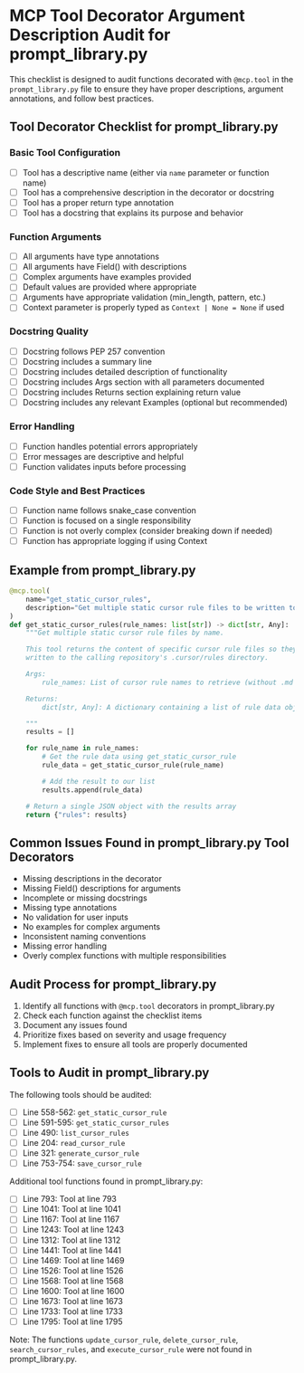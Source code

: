 # MCP Tool Decorator Argument Description Audit for prompt_library.py

This checklist is designed to audit functions decorated with `@mcp.tool` in the `prompt_library.py` file to ensure they have proper descriptions, argument annotations, and follow best practices.

## Tool Decorator Checklist for prompt_library.py

### Basic Tool Configuration

- [ ] Tool has a descriptive name (either via `name` parameter or function name)
- [ ] Tool has a comprehensive description in the decorator or docstring
- [ ] Tool has a proper return type annotation
- [ ] Tool has a docstring that explains its purpose and behavior

### Function Arguments

- [ ] All arguments have type annotations
- [ ] All arguments have Field() with descriptions
- [ ] Complex arguments have examples provided
- [ ] Default values are provided where appropriate
- [ ] Arguments have appropriate validation (min_length, pattern, etc.)
- [ ] Context parameter is properly typed as `Context | None = None` if used

### Docstring Quality

- [ ] Docstring follows PEP 257 convention
- [ ] Docstring includes a summary line
- [ ] Docstring includes detailed description of functionality
- [ ] Docstring includes Args section with all parameters documented
- [ ] Docstring includes Returns section explaining return value
- [ ] Docstring includes any relevant Examples (optional but recommended)

### Error Handling

- [ ] Function handles potential errors appropriately
- [ ] Error messages are descriptive and helpful
- [ ] Function validates inputs before processing

### Code Style and Best Practices

- [ ] Function name follows snake_case convention
- [ ] Function is focused on a single responsibility
- [ ] Function is not overly complex (consider breaking down if needed)
- [ ] Function has appropriate logging if using Context

## Example from prompt_library.py

```python
@mcp.tool(
    name="get_static_cursor_rules",
    description="Get multiple static cursor rule files to be written to the caller's .cursor/rules directory",
)
def get_static_cursor_rules(rule_names: list[str]) -> dict[str, Any]:
    """Get multiple static cursor rule files by name.

    This tool returns the content of specific cursor rule files so they can be
    written to the calling repository's .cursor/rules directory.

    Args:
        rule_names: List of cursor rule names to retrieve (without .md extension)

    Returns:
        dict[str, Any]: A dictionary containing a list of rule data objects

    """
    results = []

    for rule_name in rule_names:
        # Get the rule data using get_static_cursor_rule
        rule_data = get_static_cursor_rule(rule_name)

        # Add the result to our list
        results.append(rule_data)

    # Return a single JSON object with the results array
    return {"rules": results}
```

## Common Issues Found in prompt_library.py Tool Decorators

- Missing descriptions in the decorator
- Missing Field() descriptions for arguments
- Incomplete or missing docstrings
- Missing type annotations
- No validation for user inputs
- No examples for complex arguments
- Inconsistent naming conventions
- Missing error handling
- Overly complex functions with multiple responsibilities

## Audit Process for prompt_library.py

1. Identify all functions with `@mcp.tool` decorators in prompt_library.py
2. Check each function against the checklist items
3. Document any issues found
4. Prioritize fixes based on severity and usage frequency
5. Implement fixes to ensure all tools are properly documented

## Tools to Audit in prompt_library.py

The following tools should be audited:

- [ ] Line 558-562: `get_static_cursor_rule`
- [ ] Line 591-595: `get_static_cursor_rules`
- [ ] Line 490: `list_cursor_rules`
- [ ] Line 204: `read_cursor_rule`
- [ ] Line 321: `generate_cursor_rule`
- [ ] Line 753-754: `save_cursor_rule`

Additional tool functions found in prompt_library.py:
- [ ] Line 793: Tool at line 793
- [ ] Line 1041: Tool at line 1041
- [ ] Line 1167: Tool at line 1167
- [ ] Line 1243: Tool at line 1243
- [ ] Line 1312: Tool at line 1312
- [ ] Line 1441: Tool at line 1441
- [ ] Line 1469: Tool at line 1469
- [ ] Line 1526: Tool at line 1526
- [ ] Line 1568: Tool at line 1568
- [ ] Line 1600: Tool at line 1600
- [ ] Line 1673: Tool at line 1673
- [ ] Line 1733: Tool at line 1733
- [ ] Line 1795: Tool at line 1795

Note: The functions `update_cursor_rule`, `delete_cursor_rule`, `search_cursor_rules`, and `execute_cursor_rule` were not found in prompt_library.py.
